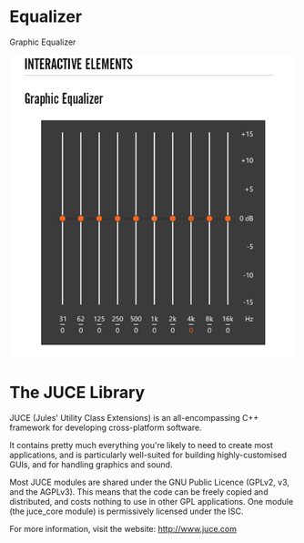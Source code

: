 # Equalizer
Graphic Equalizer

<img src="https://github.com/dinhkhoidang/Equalizer/blob/master/equalizer%20audio.png"/>

# The JUCE Library

JUCE (Jules' Utility Class Extensions) is an all-encompassing 
C++ framework for developing cross-platform software.

It contains pretty much everything you're likely to need to create
most applications, and is particularly well-suited for building 
highly-customised GUIs, and for handling graphics and sound.

Most JUCE modules are shared under the GNU Public Licence 
(GPLv2, v3, and the AGPLv3). This means that the code can 
be freely copied and distributed, and costs nothing to use 
in other GPL applications. One module (the juce_core module) 
is permissively licensed under the ISC.

For more information, visit the website:
http://www.juce.com
